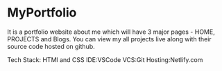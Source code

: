 # MyPortfolio
 It is a portfolio website about me which will have 3 major pages - HOME, PROJECTS and Blogs. You can view my all projects live along with their source code hosted on github.
 
 Tech Stack:
 HTMl and CSS
 IDE:VSCode
 VCS:Git
 Hosting:Netlify.com
